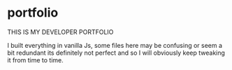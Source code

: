 # portfolio

THIS IS MY DEVELOPER PORTFOLIO

I built everything in vanilla Js,
some files here may be confusing or seem a bit redundant
its definitely not perfect and so I will obviously keep tweaking it from time to time.

